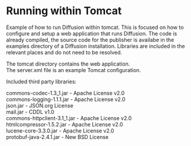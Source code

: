 Running within Tomcat
=====================

Example of how to run Diffusion within tomcat. This is focused on how to
configure and setup a web application that runs Diffusion. The code is already
compiled, the source code for the publisher is availabe in the examples
directory of a Diffusion installation. Libraries are included in the relevant
places and do not need to be resolved.

The tomcat directory contains the web application.  
The server.xml file is an example Tomcat configuration.

Included third party libraries:

commons-codec-1.3_1.jar       - Apache License v2.0  
commons-logging-1.1.1.jar     - Apache License v2.0  
json.jar                      - JSON.org License  
mail.jar                      - CDDL v1.0  
commons-httpclient-3.1_1.jar  - Apache License v2.0  
htmlcompressor-1.5.2.jar      - Apache License v2.0  
lucene-core-3.3.0.jar         - Apache License v2.0  
protobuf-java-2.4.1.jar       - New BSD License  

